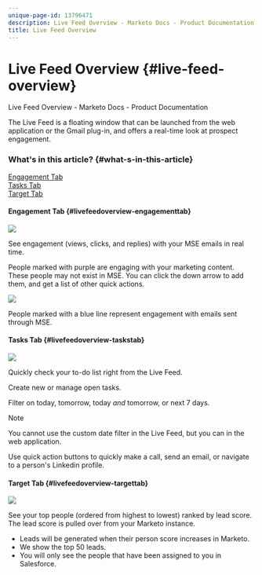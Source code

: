 ```yaml
---
unique-page-id: 13796471
description: Live Feed Overview - Marketo Docs - Product Documentation
title: Live Feed Overview
---
```


# Live Feed Overview {#live-feed-overview}

Live Feed Overview - Marketo Docs - Product Documentation

The Live Feed is a floating window that can be launched from the web application or the Gmail plug-in, and offers a real-time look at prospect engagement.

### What's in this article? {#what-s-in-this-article}

[Engagement Tab](#livefeedoverview-engagementtab)  
[Tasks Tab](#livefeedoverview-taskstab)  
[Target Tab](#livefeedoverview-targettab)

#### Engagement Tab {#livefeedoverview-engagementtab}

![](assets/engagement.jpg)

See engagement (views, clicks, and replies) with your MSE emails in real time.

People marked with purple are engaging with your marketing content. These people may not exist in MSE. You can click the down arrow to add them, and get a list of other quick actions.

![](assets/purple.png)

People marked with a blue line represent engagement with emails sent through MSE.

#### Tasks Tab {#livefeedoverview-taskstab}

![](assets/task.jpg)

Quickly check your to-do list right from the Live Feed.

Create new or manage open tasks.

Filter on today, tomorrow, today *and* tomorrow, or next 7 days.

>[!NOTE]
>
>You cannot use the custom date filter in the Live Feed, but you can in the web application.

Use quick action buttons to quickly make a call, send an email, or navigate to a person's Linkedin profile. 

#### Target Tab {#livefeedoverview-targettab}

![](assets/target.jpg)

See your top people (ordered from highest to lowest) ranked by lead score. The lead score is pulled over from your Marketo instance.

* Leads will be generated when their person score increases in Marketo.
* We show the top 50 leads.
* You will only see the people that have been assigned to you in Salesforce.

